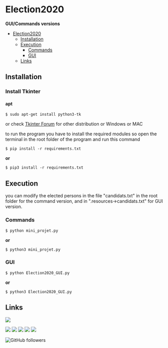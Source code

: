 # Election2020
**GUI/Commands versions**
- [Election2020](#election2020)
  * [Installation](#installation)
  * [Execution](#execution)
    + [Commands](#commands)
    + [GUI](#gui)
  * [Links](#links)
## Installation
### Install Tkinter


#### apt
`$ sudo apt-get install python3-tk`

or check [Tkinter Forum](https://tkdocs.com/tutorial/install.html) for other distribution or Windows or MAC

to run the program you have to install the required modules so open the terminal in the root folder of the program and run this command

`$ pip install -r requirements.txt`

**or**

`$ pip3 install -r requirements.txt`
## Execution
you can modify the elected persons in the file "candidats.txt" in the root folder for the command version, and in ".resources->candidats.txt" for GUI version.
### Commands
`$ python mini_projet.py`

**or** 

`$ python3 mini_projet.py`
### GUI
`$ python Election2020_GUI.py`

**or** 

`$ python3 Election2020_GUI.py`
## Links
[![](https://img.shields.io/badge/My-Portfolio-brightgreen)](https://salah-zkara.codes/)

[![](https://img.shields.io/badge/-Linkedin-%232867B2)](https://www.linkedin.com/in/salah-eddine-zkara-b40b091a6/)
[![](https://img.shields.io/badge/-Facebook-%234267B2)](https://www.facebook.com/salaheddine.zkara.9)
[![](https://img.shields.io/badge/-Twitter-%231DA1F2)](https://twitter.com/SalahZkara)
[![](https://img.shields.io/badge/-Github-333)](https://github.com/Salah-Zkara)
[![](https://img.shields.io/badge/-Instagram-%23E1306C)](https://www.instagram.com/salaheddine.zkara/?hl=en)

![GitHub followers](https://img.shields.io/github/followers/Salah-Zkara?style=social)
